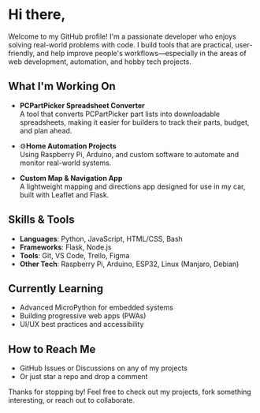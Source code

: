 # Hi there,

Welcome to my GitHub profile! I'm a passionate developer who enjoys solving real-world problems with code. I build tools that are practical, user-friendly, and help improve people's workflows—especially in the areas of web development, automation, and hobby tech projects.

## What I'm Working On

- **PCPartPicker Spreadsheet Converter**  
  A tool that converts PCPartPicker part lists into downloadable spreadsheets, making it easier for builders to track their parts, budget, and plan ahead.

- ⚙**Home Automation Projects**  
  Using Raspberry Pi, Arduino, and custom software to automate and monitor real-world systems.

- **Custom Map & Navigation App**  
  A lightweight mapping and directions app designed for use in my car, built with Leaflet and Flask.

## Skills & Tools

- **Languages**: Python, JavaScript, HTML/CSS, Bash
- **Frameworks**: Flask, Node.js
- **Tools**: Git, VS Code, Trello, Figma
- **Other Tech**: Raspberry Pi, Arduino, ESP32, Linux (Manjaro, Debian)

## Currently Learning

- Advanced MicroPython for embedded systems  
- Building progressive web apps (PWAs)  
- UI/UX best practices and accessibility  

## How to Reach Me

- GitHub Issues or Discussions on any of my projects  
- Or just star a repo and drop a comment

Thanks for stopping by! Feel free to check out my projects, fork something interesting, or reach out to collaborate.
